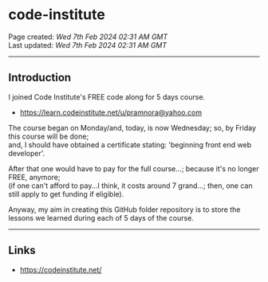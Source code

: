# code-institute

Page created: *Wed 7th Feb 2024 02:31 AM GMT*  
Last updated: *Wed 7th Feb 2024 02:31 AM GMT*  

-----

## Introduction

I joined Code Institute's FREE code along for 5 days course.

- https://learn.codeinstitute.net/u/pramnora@yahoo.com

The course began on Monday/and, today, is now Wednesday; so, by Friday this course will be done;   
and, I should have obtained a certificate stating: 'beginning front end web developer'. 

After that one would have to pay for the full course...; because it's no longer FREE, anymore;  
(if one can't afford to pay...I think, it costs around 7 grand...; then, one can still apply to get funding if eligible).  

Anyway, my aim in creating this GitHub folder repository is to store the lessons we learned during each of 5 days of the course.  

-----

## Links

- https://codeinstitute.net/



